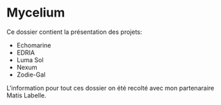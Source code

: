 # Mycelium
Ce dossier contient la présentation des projets:
* Echomarine
* EDRIA
* Luma Sol 
* Nexum
* Zodie-Gal

L'information pour tout ces dossier on été recolté avec mon partenaraire Matis Labelle.
